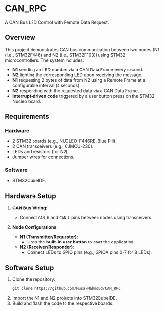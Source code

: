 # CAN_RPC
A CAN Bus LED Control with Remote Data Request.

## Overview
This project demonstrates CAN bus communication between two nodes (N1 (i.e., STM32F446) and N2 (i.e., STM32F103)) using STM32 microcontrollers. The system includes:
- **N1** sending an LED number via a CAN Data Frame every second.
- **N2** lighting the corresponding LED upon receiving the message.
- **N1** requesting 2 bytes of data from N2 using a Remote Frame at a configurable interval (`4` seconds).
- **N2** responding with the requested data via a CAN Data Frame.
- **Interrupt-driven code** triggered by a user button press on the STM32 Nucleo board.

## Requirements
### Hardware
- 2 STM32 boards (e.g., NUCLEO-F446RE, Blue Pill).
- 2 CAN transceivers (e.g., CJMCU-230).
- LEDs and resistors (for N2).
- Jumper wires for connections.

### Software
- STM32CubeIDE.

## Hardware Setup
1. **CAN Bus Wiring**:
   - Connect `CAN_H` and `CAN_L` pins between nodes using transceivers.

2. **Node Configurations**:
   - **N1 (Transmitter/Requester)**:
     - Uses the **built-in user button** to start the application.
   - **N2 (Receiver/Responder)**:
     - Connect LEDs to GPIO pins (e.g., GPIOA pins 0-7 for 8 LEDs).

## Software Setup
1. Clone the repository:
   ```bash
   git clone https://github.com/Musa-Mahmoud/CAN_RPC
   ```
2. Import the N1 and N2 projects into STM32CubeIDE.
3. Build and flash the code to the respective boards.
